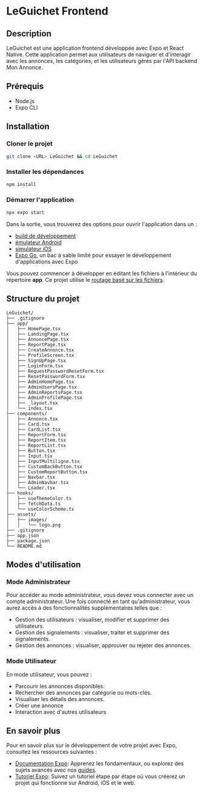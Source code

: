 # LeGuichet Frontend

## Description
LeGuichet est une application frontend développée avec Expo et React Native. Cette application permet aux utilisateurs de naviguer et d'interagir avec les annonces, les catégories, et les utilisateurs gérés par l'API backend Mon Annonce.

## Prérequis
- Node.js
- Expo CLI

## Installation

### Cloner le projet
```bash
git clone <URL> LeGuichet && cd LeGuichet
```

### Installer les dépendances
```bash
npm install
```

### Démarrer l'application
```bash
npx expo start
```

Dans la sortie, vous trouverez des options pour ouvrir l'application dans un :

- [build de développement](https://docs.expo.dev/develop/development-builds/introduction/)
- [émulateur Android](https://docs.expo.dev/workflow/android-studio-emulator/)
- [simulateur iOS](https://docs.expo.dev/workflow/ios-simulator/)
- [Expo Go](https://expo.dev/go), un bac à sable limité pour essayer le développement d'applications avec Expo

Vous pouvez commencer à développer en éditant les fichiers à l'intérieur du répertoire **app**. Ce projet utilise le [routage basé sur les fichiers](https://docs.expo.dev/router/introduction).

## Structure du projet
```
LeGuichet/
├── .gitignore
├── app/
│   ├── HomePage.tsx
│   ├── LandingPage.tsx
│   ├── AnnoncePage.tsx
│   ├── ReportPage.tsx
│   ├── CreateAnnonce.tsx
│   ├── ProfileScreen.tsx
│   ├── SignUpPage.tsx
│   ├── LoginForm.tsx
│   ├── RequestPasswordResetForm.tsx
│   ├── ResetPasswordForm.tsx
│   ├── AdminHomePage.tsx
│   ├── AdminUsersPage.tsx
│   ├── AdminReportsPage.tsx
│   ├── AdminProfilePage.tsx
│   ├── _layout.tsx
│   └── index.tsx
├── components/
│   ├── Annonce.tsx
│   ├── Card.tsx
│   ├── CardList.tsx
│   ├── ReportForm.tsx
│   ├── ReportItem.tsx
│   ├── ReportList.tsx
│   ├── Button.tsx
│   ├── Input.tsx
│   ├── InputMultiligne.tsx
│   ├── CustomBackButton.tsx
│   ├── CustomReportButton.tsx
│   ├── Navbar.tsx
│   ├── AdminNavbar.tsx
│   └── Loader.tsx
├── hooks/
│   ├── useThemeColor.ts
│   ├── fetchData.ts
│   └── useColorScheme.ts
├── assets/
│   ├── images/
│   │   └── logo.png
├── .gitignore
├── app.json
├── package.json
└── README.md
```

## Modes d'utilisation

### Mode Administrateur
Pour accéder au mode administrateur, vous devez vous connecter avec un compte administrateur. Une fois connecté en tant qu'administrateur, vous aurez accès à des fonctionnalités supplémentaires telles que :
- Gestion des utilisateurs : visualiser, modifier et supprimer des utilisateurs.
- Gestion des signalements : visualiser, traiter et supprimer des signalements.
- Gestion des annonces : visualiser, approuver ou rejeter des annonces.

### Mode Utilisateur
En mode utilisateur, vous pouvez :
- Parcourir les annonces disponibles.
- Rechercher des annonces par catégorie ou mots-clés.
- Visualiser les détails des annonces.
- Créer une annonce
- Interaction avec d'autres utilisateurs


## En savoir plus

Pour en savoir plus sur le développement de votre projet avec Expo, consultez les ressources suivantes :

- [Documentation Expo](https://docs.expo.dev/): Apprenez les fondamentaux, ou explorez des sujets avancés avec nos [guides](https://docs.expo.dev/guides).
- [Tutoriel Expo](https://docs.expo.dev/tutorial/introduction/): Suivez un tutoriel étape par étape où vous créerez un projet qui fonctionne sur Android, iOS et le web.


